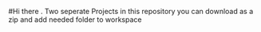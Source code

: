 #Hi there .
Two  seperate Projects in this repository 
you can download as a zip and add needed folder to workspace
